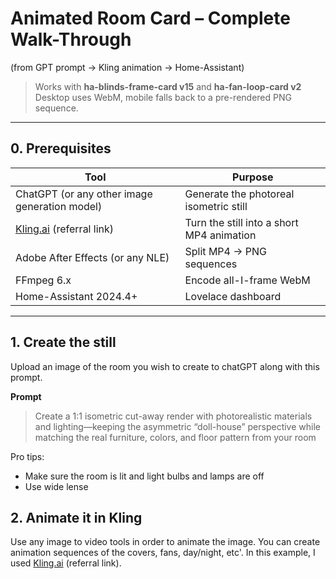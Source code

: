 # Animated Room Card – Complete Walk-Through  
(from GPT prompt → Kling animation → Home-Assistant)

> Works with **ha-blinds-frame-card v15** and **ha-fan-loop-card v2**  
> Desktop uses WebM, mobile falls back to a pre-rendered PNG sequence.

---

## 0. Prerequisites
| Tool | Purpose |
|------|---------|
| ChatGPT (or any other image generation model) | Generate the photoreal isometric still |
| [Kling.ai](https://klingai.com/h5-app/invitation?code=7BLZEBP5VTT5) (referral link) | Turn the still into a short MP4 animation |
| Adobe After Effects (or any NLE) | Split MP4 → PNG sequences |
| FFmpeg 6.x | Encode all-I-frame WebM |
| Home-Assistant 2024.4+ | Lovelace dashboard |

---

## 1. Create the still

Upload an image of the room you wish to create to chatGPT along with this prompt.

**Prompt**

> Create a 1:1 isometric cut-away render with photorealistic materials and lighting—keeping the asymmetric “doll-house” perspective while matching the real furniture, colors, and floor pattern from your room

Pro tips:
* Make sure the room is lit and light bulbs and lamps are off
* Use wide lense


## 2. Animate it in Kling

Use any image to video tools in order to animate the image. You can create animation sequences of the covers, fans, day/night, etc'. In this example, I used [Kling.ai](https://klingai.com/h5-app/invitation?code=7BLZEBP5VTT5) (referral link).
